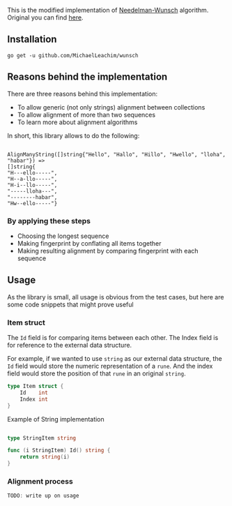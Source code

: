 This is the modified implementation of [Needelman-Wunsch](http://en.wikipedia.org/wiki/Needleman-Wunsch_algorithm)  algorithm.
Original you can find [here](https://github.com/aebruno/nwalgo). 

## Installation 
```golang
go get -u github.com/MichaelLeachim/wunsch
```

## Reasons behind the implementation

There are three reasons behind this implementation:

* To allow generic (not only strings) alignment between collections
* To allow alignment of more than two sequences
* To learn more about alignment algorithms

In short, this library allows to do the following:
```golang

AlignManyString([]string{"Hello", "Hallo", "Hillo", "Hwello", "lloha", "habar"}) => 
[]string{
"H---ello-----",
"H--a-llo-----",
"H-i--llo-----",
"-----lloha---",
"--------habar",
"Hw--ello-----"}
```

### By applying these steps

* Choosing the longest sequence
* Making fingerprint by conflating all items together
* Making resulting alignment by comparing fingerprint with each sequence

## Usage 

As the library is small, all usage is obvious from the test cases, but here are 
some code snippets that might prove useful

### Item struct

The `Id` field is for comparing items between each other. 
The Index field is for reference to the external data structure. 

For example, if we wanted to use `string` as our external data structure, 
the `Id` field would store the numeric representation of a `rune`. 
And the index field would store the position of that `rune` in an 
original `string`. 


```go
type Item struct {
	Id    int
	Index int
}
```

Example of String implementation

```go

type StringItem string

func (i StringItem) Id() string {
	return string(i)
}

```

### Alignment process

```go 
TODO: write up on usage 
```





